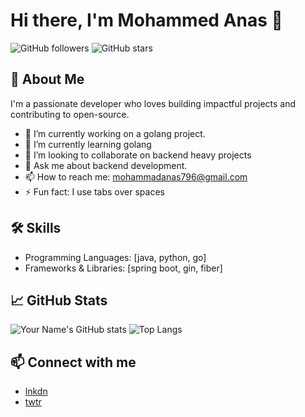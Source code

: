 
# Hi there, I'm Mohammed Anas 👋

![GitHub followers](https://img.shields.io/github/followers/anasmohammad611?style=social)
![GitHub stars](https://img.shields.io/github/stars/anasmohammad611?style=social)

## 🚀 About Me

I'm a passionate developer who loves building impactful projects and contributing to open-source.

- 🔭 I’m currently working on a golang project.
- 🌱 I’m currently learning golang
- 👯 I’m looking to collaborate on backend heavy projects
- 💬 Ask me about backend development.
- 📫 How to reach me: mohammadanas796@gmail.com
- ⚡ Fun fact: I use tabs over spaces

## 🛠️ Skills

- Programming Languages: [java, python, go]
- Frameworks & Libraries: [spring boot, gin, fiber]

## 📈 GitHub Stats

![Your Name's GitHub stats](https://github-readme-stats.vercel.app/api?username=anasmohammad611&show_icons=true&theme=radical)
![Top Langs](https://github-readme-stats.vercel.app/api/top-langs/?username=anasmohammad611&layout=compact&theme=radical)


## 📫 Connect with me

- [lnkdn](https://www.linkedin.com/in/mohammed-anas-lnkdn/)
- [twtr](https://twitter.com/mo_anas46)

